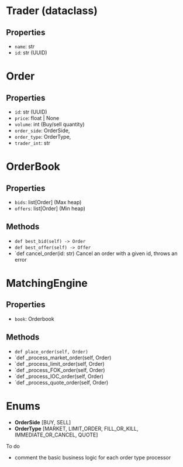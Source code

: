 # Trader (dataclass)
## Properties
- `name`: str
- `id`: str (UUID)

# Order
##  Properties
- `id`: str (UUID) 
- `price`: float | None
- `volume`: int (Buy/sell quantity)
- `order_side`: OrderSide,
- `order_type`: OrderType,
- `trader_int`: str

# OrderBook
## Properties
- `bids`: list[Order] (Max heap)
- `offers`: list[Order] (Min heap)
## Methods
- `def best_bid(self) -> Order`
- `def best_offer(self) -> Offer`
- `def cancel_order(id: str) Cancel an order with a given id, throws an error

# MatchingEngine
## Properties
- `book`: Orderbook
## Methods
- `def place_order(self, Order)`
- `def _process_market_order(self, Order)
- `def _process_limit_order(self, Order)
- `def _process_FOK_order(self, Order)
- `def _process_IOC_order(self, Order)
- `def _process_quote_order(self, Order)


# Enums
- **OrderSide** [BUY, SELL]
- **OrderType** [MARKET, LIMIT_ORDER, FILL_OR_KILL, IMMEDIATE_OR_CANCEL, QUOTE]


To do 
- comment the basic business logic for each order type processor